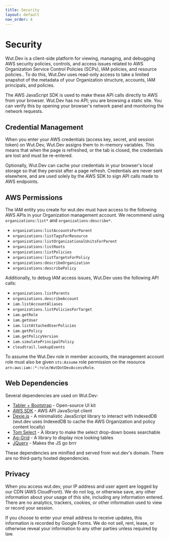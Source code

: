```yaml
---
title: Security
layout: default
nav_order: 4
---
```


# Security
Wut.Dev is a client-side platform for viewing, managing, and debugging AWS security policies, controls, and access issues related to AWS Organization Service Control Policies (SCPs), IAM policies, and resource policies.. To do this, Wut.Dev uses read-only access to take a limited snapshot of the metadata of your Organization structure, accounts, IAM principals, and policies.

The AWS JavaScript SDK is used to make these API calls directly to AWS from your browser. Wut.Dev has no API; you are browsing a static site. You can verify this by opening your browser's network panel and monitoring the network requests.

## Credential Management
When you enter your AWS credentials (access key, secret, and session token) on Wut.Dev, Wut.Dev assigns them to in-memory variables. This means that when the page is refreshed, or the tab is closed, the credentials are lost and must be re-entered.

Optionally, Wut.Dev can cache your credentials in your browser's local storage so that they persist after a page refresh. Credentials are never sent elsewhere, and are used solely by the AWS SDK to sign API calls made to AWS endpoints.

## AWS Permissions

The IAM entity you create for wut.dev must have access to the following AWS APIs in your Organization management account. We recommend using `organizations:list*` and `organizations:describe*`.

* `organizations:listAccountsForParent`
* `organizations:listTagsForResource`
* `organizations:listOrganizationalUnitsForParent`
* `organizations:listRoots`
* `organizations:listPolicies`
* `organizations:listTargetsForPolicy`
* `organizations:describeOrganization`
* `organizations:describePolicy`

Additionally, to debug IAM access issues, Wut.Dev uses the following API calls:

* `organizations.listParents`
* `organizations.describeAccount`
* `iam.listAccountAliases`
* `organizations.listPoliciesForTarget`
* `iam.getRole`
* `iam.getUser`
* `iam.listAttachedUserPolicies`
* `iam.getPolicy`
* `iam.getPolicyVersion`
* `iam.simulatePrincipalPolicy`
* `cloudtrail.lookupEvents`

To assume the Wut.Dev role in member accounts, the management account role must also be given `sts:Assume` role permission on the resource `arn:aws:iam::*:role/WutDotDevAccessRole`.

## Web Dependencies
Several dependencies are used on Wut.Dev:

* [Tabler + Bootstrap](https://tabler.io/) - Open-source UI kit
* [AWS SDK](https://docs.aws.amazon.com/AWSJavaScriptSDK/latest/) - AWS API JavaScript client
* [Dexie.js](https://dexie.org/) - A minimalistic JavaScript library to interact with IndexedDB (wut.dev uses IndexedDB to cache the AWS Organization and policy content locally)
* [Tom Select](https://tom-select.js.org/) - A library to make the select drop-down boxes searchable
* [Ag-Grid](https://www.ag-grid.com/) - A library to display nice looking tables
* [JQuery](https://jquery.com/) - Makes the JS go brrr

These dependencies are minified and served from wut.dev's domain. There are no third-party hosted dependencies.

## Privacy
When you access wut.dev, your IP address and user agent are logged by our CDN (AWS CloudFront). We do not log, or otherwise save, any other information about your usage of this site, including any information entered. There are no analytics, trackers, cookies, or other information used to view or record your session.

If you choose to enter your email address to receive updates, this information is recorded by Google Forms. We do not sell, rent, lease, or otherwise reveal your information to any other parties unless required by law.